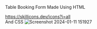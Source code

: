 Table Booking Form Made Using HTML <div>https://skillicons.dev/icons?i=all</div> And CSS
![Screenshot 2024-01-11 151927](https://github.com/Kingsman119/Chief-About-Page/assets/154053800/dbd3196f-11d7-4b6c-b077-d17f945e1b0e)
